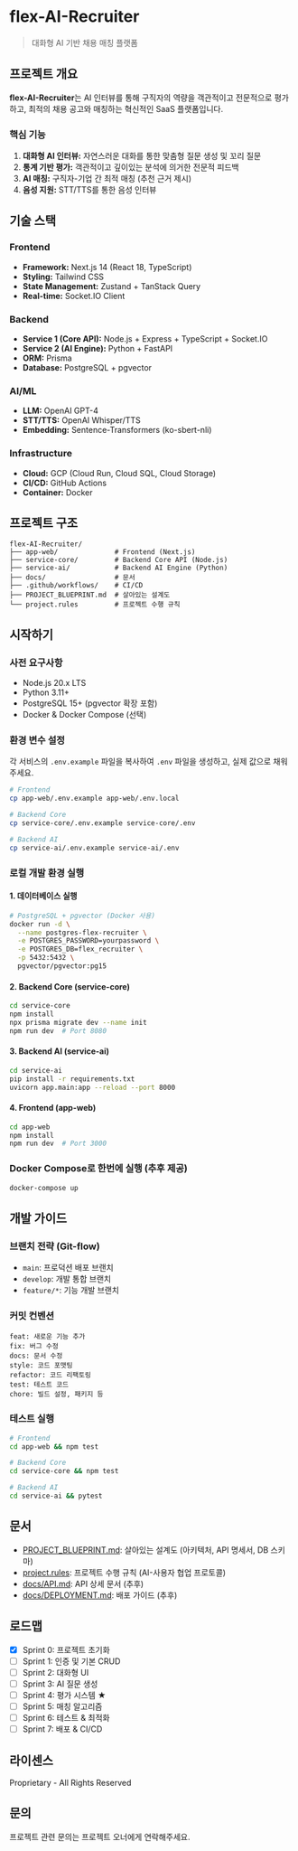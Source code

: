# flex-AI-Recruiter

> 대화형 AI 기반 채용 매칭 플랫폼

## 프로젝트 개요

**flex-AI-Recruiter**는 AI 인터뷰를 통해 구직자의 역량을 객관적이고 전문적으로 평가하고, 최적의 채용 공고와 매칭하는 혁신적인 SaaS 플랫폼입니다.

### 핵심 기능
1. **대화형 AI 인터뷰:** 자연스러운 대화를 통한 맞춤형 질문 생성 및 꼬리 질문
2. **통계 기반 평가:** 객관적이고 깊이있는 분석에 의거한 전문적 피드백
3. **AI 매칭:** 구직자-기업 간 최적 매칭 (추천 근거 제시)
4. **음성 지원:** STT/TTS를 통한 음성 인터뷰

## 기술 스택

### Frontend
- **Framework:** Next.js 14 (React 18, TypeScript)
- **Styling:** Tailwind CSS
- **State Management:** Zustand + TanStack Query
- **Real-time:** Socket.IO Client

### Backend
- **Service 1 (Core API):** Node.js + Express + TypeScript + Socket.IO
- **Service 2 (AI Engine):** Python + FastAPI
- **ORM:** Prisma
- **Database:** PostgreSQL + pgvector

### AI/ML
- **LLM:** OpenAI GPT-4
- **STT/TTS:** OpenAI Whisper/TTS
- **Embedding:** Sentence-Transformers (ko-sbert-nli)

### Infrastructure
- **Cloud:** GCP (Cloud Run, Cloud SQL, Cloud Storage)
- **CI/CD:** GitHub Actions
- **Container:** Docker

## 프로젝트 구조

```
flex-AI-Recruiter/
├── app-web/              # Frontend (Next.js)
├── service-core/         # Backend Core API (Node.js)
├── service-ai/           # Backend AI Engine (Python)
├── docs/                 # 문서
├── .github/workflows/    # CI/CD
├── PROJECT_BLUEPRINT.md  # 살아있는 설계도
└── project.rules         # 프로젝트 수행 규칙
```

## 시작하기

### 사전 요구사항
- Node.js 20.x LTS
- Python 3.11+
- PostgreSQL 15+ (pgvector 확장 포함)
- Docker & Docker Compose (선택)

### 환경 변수 설정

각 서비스의 `.env.example` 파일을 복사하여 `.env` 파일을 생성하고, 실제 값으로 채워주세요.

```bash
# Frontend
cp app-web/.env.example app-web/.env.local

# Backend Core
cp service-core/.env.example service-core/.env

# Backend AI
cp service-ai/.env.example service-ai/.env
```

### 로컬 개발 환경 실행

#### 1. 데이터베이스 실행
```bash
# PostgreSQL + pgvector (Docker 사용)
docker run -d \
  --name postgres-flex-recruiter \
  -e POSTGRES_PASSWORD=yourpassword \
  -e POSTGRES_DB=flex_recruiter \
  -p 5432:5432 \
  pgvector/pgvector:pg15
```

#### 2. Backend Core (service-core)
```bash
cd service-core
npm install
npx prisma migrate dev --name init
npm run dev  # Port 8080
```

#### 3. Backend AI (service-ai)
```bash
cd service-ai
pip install -r requirements.txt
uvicorn app.main:app --reload --port 8000
```

#### 4. Frontend (app-web)
```bash
cd app-web
npm install
npm run dev  # Port 3000
```

### Docker Compose로 한번에 실행 (추후 제공)
```bash
docker-compose up
```

## 개발 가이드

### 브랜치 전략 (Git-flow)
- `main`: 프로덕션 배포 브랜치
- `develop`: 개발 통합 브랜치
- `feature/*`: 기능 개발 브랜치

### 커밋 컨벤션
```
feat: 새로운 기능 추가
fix: 버그 수정
docs: 문서 수정
style: 코드 포맷팅
refactor: 코드 리팩토링
test: 테스트 코드
chore: 빌드 설정, 패키지 등
```

### 테스트 실행
```bash
# Frontend
cd app-web && npm test

# Backend Core
cd service-core && npm test

# Backend AI
cd service-ai && pytest
```

## 문서

- [PROJECT_BLUEPRINT.md](./PROJECT_BLUEPRINT.md): 살아있는 설계도 (아키텍처, API 명세서, DB 스키마)
- [project.rules](./project.rules): 프로젝트 수행 규칙 (AI-사용자 협업 프로토콜)
- [docs/API.md](./docs/API.md): API 상세 문서 (추후)
- [docs/DEPLOYMENT.md](./docs/DEPLOYMENT.md): 배포 가이드 (추후)

## 로드맵

- [x] Sprint 0: 프로젝트 초기화
- [ ] Sprint 1: 인증 및 기본 CRUD
- [ ] Sprint 2: 대화형 UI
- [ ] Sprint 3: AI 질문 생성
- [ ] Sprint 4: 평가 시스템 ★
- [ ] Sprint 5: 매칭 알고리즘
- [ ] Sprint 6: 테스트 & 최적화
- [ ] Sprint 7: 배포 & CI/CD

## 라이센스

Proprietary - All Rights Reserved

## 문의

프로젝트 관련 문의는 프로젝트 오너에게 연락해주세요.


